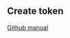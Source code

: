 
## Create token
[Github manual](https://help.github.com/en/articles/creating-a-personal-access-token-for-the-command-line)
